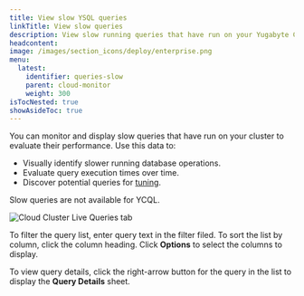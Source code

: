 ```yaml
---
title: View slow YSQL queries
linkTitle: View slow queries
description: View slow running queries that have run on your Yugabyte Cloud cluster.
headcontent:
image: /images/section_icons/deploy/enterprise.png
menu:
  latest:
    identifier: queries-slow
    parent: cloud-monitor
    weight: 300
isTocNested: true
showAsideToc: true
---
```


You can monitor and display slow queries that have run on your cluster to evaluate their performance. Use this data to:

- Visually identify slower running database operations.
- Evaluate query execution times over time.
- Discover potential queries for [tuning](../../../explore/query-1-performance/).

Slow queries are not available for YCQL.

![Cloud Cluster Live Queries tab](/images/yb-cloud/cloud-clusters-slow.png)

To filter the query list, enter query text in the filter filed. To sort the list by column, click the column heading. Click **Options** to select the columns to display.

To view query details, click the right-arrow button for the query in the list to display the **Query Details** sheet.
